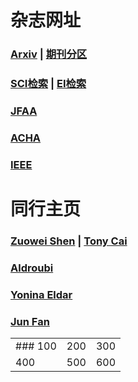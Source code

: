 # 杂志网址
### <a href="https://arxiv.org/">Arxiv</a> | <a href="http://202.113.68.3/lib/Sub.html#!Module/Resource/Type/Show/ColumnId/f3813a70-3119-43a0-8528-7d1e476937e6/ItemId/8bd11b0a-927e-4739-a642-56e1274a97c6">期刊分区</a>
### <a href="https://www.webofknowledge.com">SCI检索</a> | <a href="http://www.engineeringvillage.com">EI检索</a>
### <a href="https://www.springer.com/journal/41">JFAA</a> 
### <a href="https://www.sciencedirect.com/journal/applied-and-computational-harmonic-analysis">ACHA</a> 
### <a href="http://ieeexplore.ieee.org/">IEEE</a>

# 同行主页
### <a href="https://blog.nus.edu.sg/matzuows/">Zuowei Shen</a> | <a href="http://www-stat.wharton.upenn.edu/~tcai/"> Tony Cai</a>
### <a href="https://as.vanderbilt.edu/math/bio/?who=akram-aldroubi">Aldroubi</a>
### <a href="https://webee.technion.ac.il/Sites/People/YoninaEldar/index.php">Yonina Eldar</a>
### <a href="http://www.math.hkbu.edu.hk/~junfan/">Jun Fan</a>
<table>
<tr>
  <td>### 100</td>
  <td>200</td>
  <td>300</td>
</tr>
<tr>
  <td>400</td>
  <td>500</td>
  <td>600</td>
</tr>
</table>
